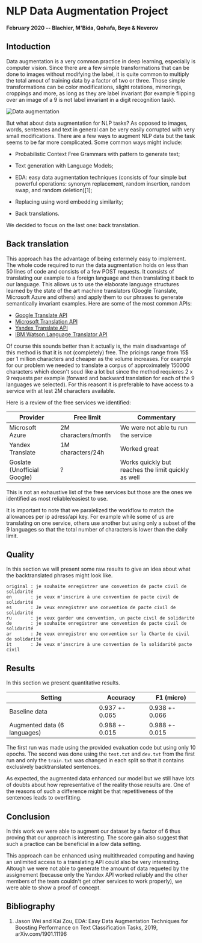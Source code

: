 # NLP Data Augmentation Project

__February 2020 -- Blachier, M'Bida, Qohafa, Beye & Neverov__

## Intoduction

Data augmentation is a very common practice in deep learning, especially is computer vision. 
Since there are a few simple transformations that can be done to images without modifying the label, it is quite common to multiply the total amout of training data by a factor of two or three. 
Those simple transformations can be color modifications, slight rotations, mirrorings, croppings and more, as long as they are label invariant (for example flipping over an image of a 9 is not label invariant in a digit recognition task).

![Data augmentation](https://i2.wp.com/deeplylearning.fr/wp-content/uploads/2018/09/data-augmentation-sur-image.png?resize=801%2C335&ssl=1)

But what about data augmentation for NLP tasks?
As opposed to images, words, sentences and text in general can be very easily corrupted with very small modifications.
There are a few ways to augment NLP data but the task seems to be far more complicated.
Some common ways might include:

 - Probabilistic Context Free Grammars with pattern to generate text;

 - Text generation with Language Models;

 - EDA: easy data augmentation techniques (consists of four simple but powerful operations: synonym replacement, random insertion, random swap, and random deletion)[1];

 - Replacing using word embedding similarity;

 - Back translations.

 We decided to focus on the last one: back translation.

## Back translation

This approach has the advantage of being extermely easy to implement. 
The whole code required to run the data augmentation holds on less than 50 lines of code and consists of a few POST requests. 
It consists of translating our example to a foreign language and then translating it back to our language.
This allows us to use the elaborate language structures learned by the state of the art machine translators (Google Translate, Microsoft Azure and others) and apply them to our phrases to generate semantically invariant examples. 
Here are some of the most common APIs:

 - [Google Translate API](https://cloud.google.com/translate/docs)
 - [Microsoft Translation API](https://azure.microsoft.com/fr-fr/services/cognitive-services/translator-text-api/)
 - [Yandex Translate API](https://tech.yandex.com/translate/)
 - [IBM Watson Language Translator API](https://cloud.ibm.com/apidocs/language-translator/language-translator)

Of course this sounds better than it actually is, the main disadvantage of this method is that it is not (completely) free. 
The pricings range from 15$ per 1 million characters and cheaper as the volume increases. 
For example for our problem we needed to translate a corpus of approximately 150000 characters which doesn't soud like a lot but since the method requieres 2 x 9 requests per example (forward and backward translation for each of the 9 languages we selected).
For this reasont it is preferable to have access to a service with at lest 2M characters available.

Here is a review of the free services we identified:

|Provider|Free limit|Commentary|
|--------|----------|----------|
|Microsoft Azure| 2M characters/month | We were not able tu run the service|
|Yandex Translate| 1M characters/24h | Worked great |
|Goslate (Unofficial Google)| ? | Works quickly but reaches the limit quickly as well|

This is not an exhaustive list of the free services but those are the ones we identified as most reliable/easiest to use.

It is important to note that we paralelized the workflow to match the allowances per ip adress/api key. For example while some of us are translating on one service, others use another but using only a subset of the 9 languages so that the total number of characters is lower than the daily limit. 

## Quality

In this section we will present some raw results to give an idea about what the backtranslated phrases might look like.

```
original : je souhaite enregistrer une convention de pacte civil de solidarité
en       : je veux m'inscrire à une convention de pacte civil de solidarité
es       : Je veux enregistrer une convention de pacte civil de solidarité
ru       : je veux garder une convention, un pacte civil de solidarité
de       : je souhaite enregistrer une convention de pacte civil de solidarité
ar       : Je veux enregistrer une convention sur la Charte de civil de solidarité
it       : Je veux m'inscrire à une convention de la solidarité pacte civil
```

## Results

In this section we present quantitative results.

| Setting | Accuracy | F1 (micro) |
|--|--|--|
| Baseline data | 0.937 +- 0.065 | 0.938 +- 0.066 |
| Augmented data (6 languages) | 0.988 +- 0.015 | 0.988 +- 0.015 |

The first run was made using the provided evaluation code but using only 10 epochs. 
The second was done using the `test.txt` and `dev.txt` from the first run and only the `train.txt` was changed in each split so that it contains exclusively backtranslated sentences.

As expected, the augmented data enhanced our model but we still have lots of doubts about how representative of the reality those results are.
One of the reasons of such a difference might be that repetitiveness of the sentences leads to overfitting. 

## Conclusion

In this work we were able to augment our dataset by a factor of 6 thus proving that our approach is interesting. 
The score gain also suggest that such a practice can be beneficial in a low data setting. 

This approach can be enhanced using multithreaded computing and having an unlimited access to a translating API could also be very interesting.
Altough we were not able to generate the amount of data requeted by the assignement (because only the Yandex API worked reliably and the other members of the team couldn't get other services to work properly), we were able to show a proof of concept. 



## Bibliography

1. Jason Wei and Kai Zou, EDA: Easy Data Augmentation Techniques for Boosting Performance on Text Classification Tasks, 2019, arXiv.com/1901.11196